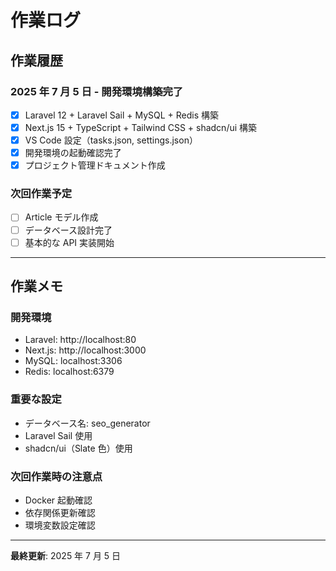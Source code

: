 # 作業ログ

## 作業履歴

### 2025 年 7 月 5 日 - 開発環境構築完了

- [x] Laravel 12 + Laravel Sail + MySQL + Redis 構築
- [x] Next.js 15 + TypeScript + Tailwind CSS + shadcn/ui 構築
- [x] VS Code 設定（tasks.json, settings.json）
- [x] 開発環境の起動確認完了
- [x] プロジェクト管理ドキュメント作成

### 次回作業予定

- [ ] Article モデル作成
- [ ] データベース設計完了
- [ ] 基本的な API 実装開始

---

## 作業メモ

### 開発環境

- Laravel: http://localhost:80
- Next.js: http://localhost:3000
- MySQL: localhost:3306
- Redis: localhost:6379

### 重要な設定

- データベース名: seo_generator
- Laravel Sail 使用
- shadcn/ui（Slate 色）使用

### 次回作業時の注意点

- Docker 起動確認
- 依存関係更新確認
- 環境変数設定確認

---

**最終更新**: 2025 年 7 月 5 日
